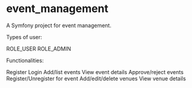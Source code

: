 event_management
================

A Symfony project for event management.

Types of user:

ROLE_USER
ROLE_ADMIN

Functionalities:

Register
Login
Add/list events
View event details
Approve/reject events
Register/Unregister for event
Add/edit/delete venues
View venue details

